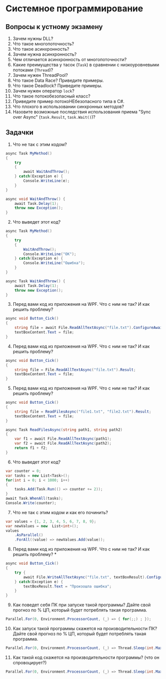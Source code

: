 ﻿# Системное программирование
## Вопросы к устному экзамену
1. Зачем нужны DLL?
2. Что такое многопоточность?
3. Что такое асинхронность?
4. Зачем нужна асинхронность?
5. Чем отличается асинхронность от многопоточности?
6. Какие преимущества у тасок (`Task`) в сравнении с низкоуровневыми потоками (`Thread`)?
7. Зачем нужен ThreadPool?
8. Что такое Data Race? Приведите примеры.
9. Что такое Deadlock? Приведите примеры.
10. Зачем нужен оператор `lock`?
11. Что такое потокобезопасный класс?
12. Приведите пример потокоНЕбезопасного типа в C#.
13. Что плохого в использовании синхронных методов?
14. Назовите возможные последствия использования приема "Sync over Async" (`task.Result`, `task.Wait()`)?

## Задачки
1. Что не так с этим кодом?
```csharp
async Task MyMethod()
{
    try
    {
        await WaitAndThrow();
    } catch(Exception e) {
        Console.WriteLine(e);
    }
}

async void WaitAndThrow() {
    await Task.Delay(1);
    throw new Exception();
}
```
2. Что выведет этот код?
```csharp
async Task MyMethod()
{
    try
    {
        WaitAndThrow();
        Console.WriteLine("ОК");
    } catch(Exception e) {
        Console.WriteLine("Ошибка");
    }
}

async Task WaitAndThrow() {
    await Task.Delay(1);
    throw new Exception();
}
```
3. Перед вами код из приложения на WPF. Что с ним не так? И как решить проблему?
```csharp
async void Button_Cick()
{
    string file = await File.ReadAllTextAsync("file.txt").ConfigureAwait(false);
    textBoxContent.Text = file;
}
```
4. Перед вами код из приложения на WPF. Что с ним не так? И как решить проблему?
```csharp
async void Button_Cick()
{
    string file = File.ReadAllTextAsync("file.txt").Result;
    textBoxContent.Text = file;
}
```
5. Перед вами код из приложения на WPF. Что с ним не так? И как решить проблему?
```csharp
async void Button_Cick()
{
    string file = ReadFilesAsync("file1.txt", "file2.txt").Result;
    textBoxContent.Text = file;
}

async Task ReadFilesAsync(string path1, string path2)
{
    var f1 = await File.ReadAllTextAsync(path1);
    var f2 = await File.ReadAllTextAsync(path2);
    return f1 + f2;
}
```

6. Что выведет этот код?
```csharp
var counter = 0;
var tasks = new List<Task>();
for(int i = 0; i < 1000; i++)
{
    tasks.Add(Task.Run(() => counter += 2));
}
await Task.WhenAll(tasks);
Console.Write(counter);
```

7. Что не так с этим кодом и как его починить?
```csharp
var values = {1, 2, 3, 4, 5, 6, 7, 8, 9};
var newValues = new  List<int>();
values
    .AsParallel()
    .ForAll((value) => newValues.Add(value));
```
8. Перед вами код из приложения на WPF. Что с ним не так? И как решить проблему? *
```csharp
async void Button_Cick()
{
    try {
        await File.WriteAllTextAsync("file.txt", textBoxResult).ConfigureAwait(false);
    } catch(Exception e) {
        textBoxResult.Text = "Произошла ошибка";
    }
}
```
9. Как поведет себя ПК при запуске такой программы? Дайте свой прогноз по % ЦП, который будет потреблять такая программа.
```csharp
Parallel.For(0, Environment.ProcessorCount, (_) => { for(;;) ; });
```
10. Как запуск такой программы скажется на производительности ПК? Дайте свой прогноз по % ЦП, который будет потреблять такая программа.
```csharp
Parallel.For(0, Environment.ProcessorCount, (_) => Thread.Sleep(int.MaxValue));
```
11. Как такой код скажется на производительности программы? (что он спровоцирует?)
```csharp
Parallel.For(0, Environment.ProcessorCount, (_) => Thread.Sleep(int.MaxValue));
```
